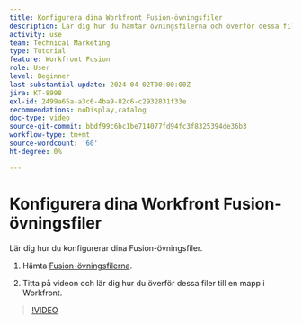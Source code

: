 ```yaml
---
title: Konfigurera dina Workfront Fusion-övningsfiler
description: Lär dig hur du hämtar övningsfilerna och överför dessa filer till en mapp i Workfront, i  [!DNL Adobe Workfront Fusion].
activity: use
team: Technical Marketing
type: Tutorial
feature: Workfront Fusion
role: User
level: Beginner
last-substantial-update: 2024-04-02T00:00:00Z
jira: KT-8998
exl-id: 2499a65a-a3c6-4ba9-82c6-c2932831f33e
recommendations: noDisplay,catalog
doc-type: video
source-git-commit: bbdf99c6bc1be714077fd94fc3f8325394de36b3
workflow-type: tm+mt
source-wordcount: '60'
ht-degree: 0%

---
```


# Konfigurera dina Workfront Fusion-övningsfiler

Lär dig hur du konfigurerar dina Fusion-övningsfiler.

1. Hämta [Fusion-övningsfilerna](/help/assets/fusion-exercise-files.zip).

1. Titta på videon och lär dig hur du överför dessa filer till en mapp i Workfront.

>[!VIDEO](https://video.tv.adobe.com/v/335258/?quality=12&learn=on&enablevpops=1)
